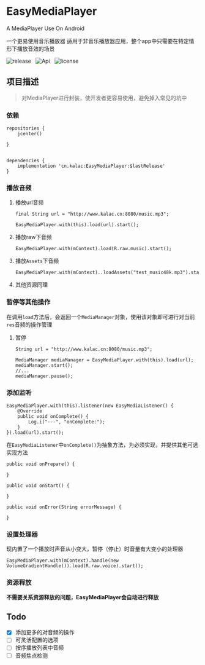 # EasyMediaPlayer
A MediaPlayer Use On  Android

一个更易使用音乐播放器
适用于非音乐播放器应用，整个app中只需要在特定情形下播放音效的场景

![release](https://img.shields.io/github/v/release/kalac2232/EasyMediaPlayer)
&nbsp;
![Api](https://img.shields.io/badge/API-17%2B-brightgreen.svg)
&nbsp;
![license](https://img.shields.io/github/license/kalac2232/EasyMediaPlayer)

## 项目描述
> 对MediaPlayer进行封装，使开发者更容易使用，避免掉入常见的坑中

### 依赖


```
repositories {
    jcenter()

}


dependencies {
    implementation 'cn.kalac:EasyMediaPlayer:$lastRelease'
}

```
### 播放音频
1. 播放url音频
    ```
    final String url = "http://www.kalac.cn:8080/music.mp3";

    EasyMediaPlayer.with(this).load(url).start();
    ```
2. 播放raw下音频

    ```
    EasyMediaPlayer.with(mContext).load(R.raw.music).start();
    ```
3. 播放`Assets`下音频

    ```
    EasyMediaPlayer.with(mContext)..loadAssets("test_music48k.mp3").start();
    ```
4. 其他资源同理
### 暂停等其他操作
在调用`load`方法后，会返回一个`MediaManager`对象，使用该对象即可进行对当前`res`音频的操作管理
1. 暂停
    ```
    String url = "http://www.kalac.cn:8080/music.mp3";

    MediaManager mediaManager = EasyMediaPlayer.with(this).load(url);
    mediaManager.start();
    //... 
    mediaManager.pause();
    ```
### 添加监听
```
EasyMediaPlayer.with(this).listener(new EasyMediaListener() {
    @Override
    public void onComplete() {
        Log.i("---", "onComplete:");
    }
}).load(url).start();
```
在`EasyMediaListener`中`onComplete()`为抽象方法，为必须实现，并提供其他可选实现方法
```
public void onPrepare() {

}

public void onStart() {

}

public void onError(String errorMessage) {

}
```

### 设置处理器
现内置了一个播放时声音从小变大，暂停（停止）时音量有大变小的处理器

```
EasyMediaPlayer.with(mContext).handle(new VolumeGradientHandle()).load(R.raw.voice).start();
```

### 资源释放
**不需要关系资源释放的问题，EasyMediaPlayer会自动进行释放**
## Todo
- [x] 添加更多的对音频的操作
- [ ] 可灵活配置的选项
- [ ] 按序播放列表中音频
- [ ] 音频焦点检测